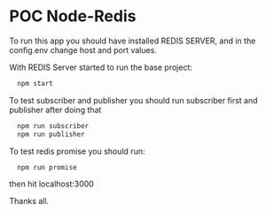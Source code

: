 # POC Node-Redis 

To run this app you should have installed REDIS SERVER, and in the config.env change host and port values.

With REDIS Server started to run the base project:
```bash 
  npm start
```

To test subscriber and publisher you should run subscriber first and publisher after doing that
```bash
  npm run subscriber
  npm run publisher
```

To test redis promise you should run: 
```bash
  npm run promise
```
then hit localhost:3000

Thanks all.